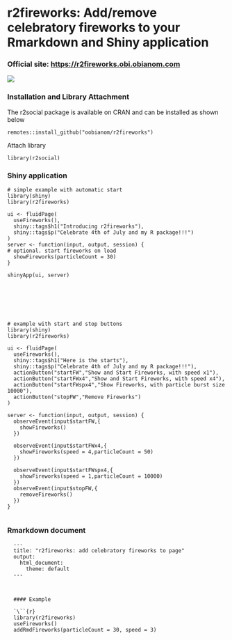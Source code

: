 # r2fireworks: Add/remove celebratory fireworks to your Rmarkdown and Shiny application

### Official site: https://r2fireworks.obi.obianom.com

![](https://r2fireworks.obi.obianom.com/r2fireworks_out.gif)

### Installation and Library Attachment

The r2social package is available on CRAN and can be installed as shown below

`remotes::install_github("oobianom/r2fireworks")`

Attach library 

`library(r2social)`


### Shiny application

```{r}
# simple example with automatic start
library(shiny)
library(r2fireworks)

ui <- fluidPage(
  useFireworks(),
  shiny::tags$h1("Introducing r2fireworks"),
  shiny::tags$p("Celebrate 4th of July and my R package!!!")
)
server <- function(input, output, session) {
# optional. start fireworks on load
  showFireworks(particleCount = 30)
}

shinyApp(ui, server)







# example with start and stop buttons
library(shiny)
library(r2fireworks)

ui <- fluidPage(
  useFireworks(),
  shiny::tags$h1("Here is the starts"),
  shiny::tags$p("Celebrate 4th of July and my R package!!!"),
  actionButton("startFW","Show and Start Fireworks, with speed x1"),
  actionButton("startFWx4","Show and Start Fireworks, with speed x4"),
  actionButton("startFWspx4","Show Fireworks, with particle burst size 10000"),
  actionButton("stopFW","Remove Fireworks")
)

server <- function(input, output, session) {
  observeEvent(input$startFW,{
    showFireworks()
  })

  observeEvent(input$startFWx4,{
    showFireworks(speed = 4,particleCount = 50)
  })

  observeEvent(input$startFWspx4,{
    showFireworks(speed = 1,particleCount = 10000)
  })
  observeEvent(input$stopFW,{
    removeFireworks()
  })
}


```

### Rmarkdown document

```
  ---
  title: "r2fireworks: add celebratory fireworks to page"
  output:
    html_document:
      theme: default
  ---
  
  
  
  #### Example
  
  `\``{r}
  library(r2fireworks)
  useFireworks()
  addRmdFireworks(particleCount = 30, speed = 3)
  ```

```

```
